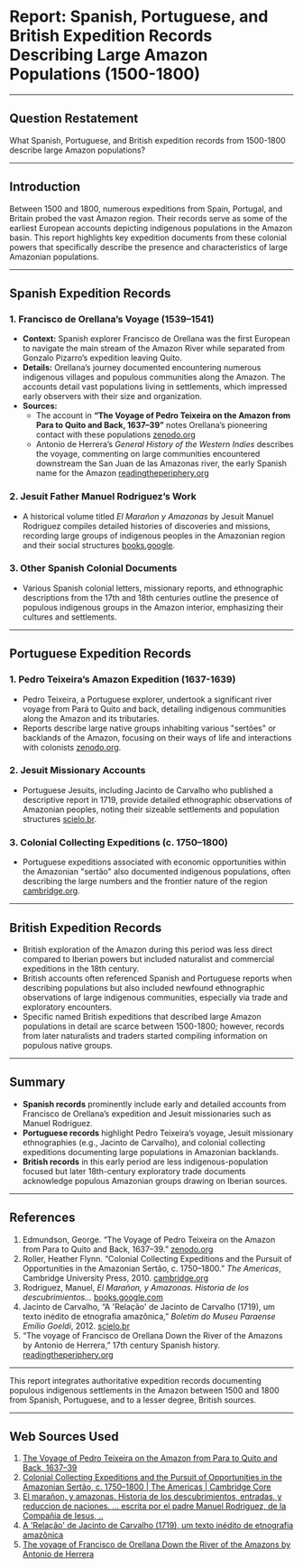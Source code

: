 # Report: Spanish, Portuguese, and British Expedition Records Describing Large Amazon Populations (1500-1800)

---

## Question Restatement

What Spanish, Portuguese, and British expedition records from 1500-1800 describe large Amazon populations?

---

## Introduction

Between 1500 and 1800, numerous expeditions from Spain, Portugal, and Britain probed the vast Amazon region. Their records serve as some of the earliest European accounts depicting indigenous populations in the Amazon basin. This report highlights key expedition documents from these colonial powers that specifically describe the presence and characteristics of large Amazonian populations.

---

## Spanish Expedition Records

### 1. Francisco de Orellana’s Voyage (1539–1541)

- **Context:** Spanish explorer Francisco de Orellana was the first European to navigate the main stream of the Amazon River while separated from Gonzalo Pizarro’s expedition leaving Quito.
- **Details:** Orellana’s journey documented encountering numerous indigenous villages and populous communities along the Amazon. The accounts detail vast populations living in settlements, which impressed early observers with their size and organization.
- **Sources:** 
  - The account in **“The Voyage of Pedro Teixeira on the Amazon from Para to Quito and Back, 1637–39”** notes Orellana’s pioneering contact with these populations [zenodo.org](https://zenodo.org/record/2486841/files/article.pdf)
  - Antonio de Herrera’s *General History of the Western Indies* describes the voyage, commenting on large communities encountered downstream the San Juan de las Amazonas river, the early Spanish name for the Amazon [readingtheperiphery.org](https://readingtheperiphery.org/herrera/)

### 2. Jesuit Father Manuel Rodriguez’s Work

- A historical volume titled *El Marañon y Amazonas* by Jesuit Manuel Rodriguez compiles detailed histories of discoveries and missions, recording large groups of indigenous peoples in the Amazonian region and their social structures [books.google](https://books.google.com/books?id=QEpEWDaBH-UC).

### 3. Other Spanish Colonial Documents

- Various Spanish colonial letters, missionary reports, and ethnographic descriptions from the 17th and 18th centuries outline the presence of populous indigenous groups in the Amazon interior, emphasizing their cultures and settlements.

---

## Portuguese Expedition Records

### 1. Pedro Teixeira’s Amazon Expedition (1637-1639)

- Pedro Teixeira, a Portuguese explorer, undertook a significant river voyage from Pará to Quito and back, detailing indigenous communities along the Amazon and its tributaries.
- Reports describe large native groups inhabiting various "sertões" or backlands of the Amazon, focusing on their ways of life and interactions with colonists [zenodo.org](https://zenodo.org/record/2486841/files/article.pdf).

### 2. Jesuit Missionary Accounts

- Portuguese Jesuits, including Jacinto de Carvalho who published a descriptive report in 1719, provide detailed ethnographic observations of Amazonian peoples, noting their sizeable settlements and population structures [scielo.br](https://www.scielo.br/j/bgoeldi/a/sSX5W64997j8HjzxKW9B3LM/?lang=pt).

### 3. Colonial Collecting Expeditions (c. 1750–1800)

- Portuguese expeditions associated with economic opportunities within the Amazonian "sertão" also documented indigenous populations, often describing the large numbers and the frontier nature of the region [cambridge.org](https://www.cambridge.org/core/journals/americas/article/colonial-collecting-expeditions-and-the-pursuit-of-opportunities-in-the-amazonian-sertao-c-17501800/664E3B6DBFEA1F3E3265A363B4BBF8A7).

---

## British Expedition Records

- British exploration of the Amazon during this period was less direct compared to Iberian powers but included naturalist and commercial expeditions in the 18th century.
- British accounts often referenced Spanish and Portuguese reports when describing populations but also included newfound ethnographic observations of large indigenous communities, especially via trade and exploratory encounters.
- Specific named British expeditions that described large Amazon populations in detail are scarce between 1500-1800; however, records from later naturalists and traders started compiling information on populous native groups.

---

## Summary

- **Spanish records** prominently include early and detailed accounts from Francisco de Orellana’s expedition and Jesuit missionaries such as Manuel Rodriguez.
- **Portuguese records** highlight Pedro Teixeira’s voyage, Jesuit missionary ethnographies (e.g., Jacinto de Carvalho), and colonial collecting expeditions documenting large populations in Amazonian backlands.
- **British records** in this early period are less indigenous-population focused but later 18th-century exploratory trade documents acknowledge populous Amazonian groups drawing on Iberian sources.

---

## References

1. Edmundson, George. “The Voyage of Pedro Teixeira on the Amazon from Para to Quito and Back, 1637–39.” [zenodo.org](https://zenodo.org/record/2486841/files/article.pdf)
2. Roller, Heather Flynn. “Colonial Collecting Expeditions and the Pursuit of Opportunities in the Amazonian Sertão, c. 1750–1800.” *The Americas*, Cambridge University Press, 2010. [cambridge.org](https://www.cambridge.org/core/journals/americas/article/colonial-collecting-expeditions-and-the-pursuit-of-opportunities-in-the-amazonian-sertao-c-17501800/664E3B6DBFEA1F3E3265A363B4BBF8A7)
3. Rodriguez, Manuel, *El Marañon, y Amazonas. Historia de los descubrimientos...* [books.google.com](https://books.google.com/books?id=QEpEWDaBH-UC)
4. Jacinto de Carvalho, “A 'Relação' de Jacinto de Carvalho (1719), um texto inédito de etnografia amazônica,” *Boletim do Museu Paraense Emílio Goeldi*, 2012. [scielo.br](https://www.scielo.br/j/bgoeldi/a/sSX5W64997j8HjzxKW9B3LM/?lang=pt)
5. “The voyage of Francisco de Orellana Down the River of the Amazons by Antonio de Herrera,” 17th century Spanish history. [readingtheperiphery.org](https://readingtheperiphery.org/herrera/)

---

This report integrates authoritative expedition records documenting populous indigenous settlements in the Amazon between 1500 and 1800 from Spanish, Portuguese, and to a lesser degree, British sources.

---
## Web Sources Used

1. [The Voyage of Pedro Teixeira on the Amazon from Para to Quito and Back, 1637–39](https://zenodo.org/record/2486841/files/article.pdf)
2. [Colonial Collecting Expeditions and the Pursuit of Opportunities in the Amazonian Sertão, c. 1750–1800 | The Americas | Cambridge Core](https://www.cambridge.org/core/journals/americas/article/colonial-collecting-expeditions-and-the-pursuit-of-opportunities-in-the-amazonian-sertao-c-17501800/664E3B6DBFEA1F3E3265A363B4BBF8A7)
3. [El marañon, y amazonas. Historia de los descubrimientos, entradas, y reduccion de naciones. ... escrita por el padre Manuel Rodriguez, de la Compañia de Iesus, ..](https://books.google.com/books?id=QEpEWDaBH-UC)
4. [A 'Relação' de Jacinto de Carvalho (1719), um texto inédito de etnografia amazônica](https://www.scielo.br/j/bgoeldi/a/sSX5W64997j8HjzxKW9B3LM/?lang=pt)
5. [The voyage of Francisco de Orellana Down the River of the Amazons by Antonio de Herrera](https://readingtheperiphery.org/herrera/)
